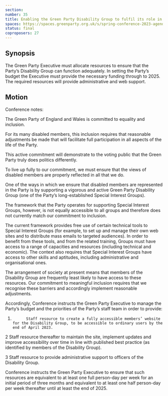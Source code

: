```yaml
---
section:
number: 35
title: Enabling the Green Party Disability Group to fulfil its role in the Party
spaces: https://spaces.greenparty.org.uk/s/spring-conference-2023-agenda-forum/?contentId=119972
status: final
coproposers: 27
---
```

## Synopsis
The Green Party Executive must allocate resources to ensure that the Party’s Disability Group can function adequately. In setting the Party’s budget the Executive must provide the necessary funding through to 2025. The required resources will provide administrative and web support.

## Motion
Conference notes:

The Green Party of England and Wales is committed to equality and inclusion.

For its many disabled members, this inclusion requires that reasonable adjustments be made that will facilitate full participation in all aspects of the life of the Party.

This active commitment will demonstrate to the voting public that the Green Party truly does politics differently.

To live up fully to our commitment, we must ensure that the views of disabled members are properly reflected in all that we do.

One of the ways in which we ensure that disabled members are represented in the Party is by supporting a vigorous and active Green Party Disability Group (one of the Party’s long-established Special Interest Groups).

The framework that the Party operates for supporting Special Interest Groups, however, is not equally accessible to all groups and therefore does not currently match our commitment to inclusion.

The current framework provides free use of certain technical tools to Special Interest Groups (for example, to set up and manage their own web sites and to distribute mass emails to targeted audiences). In order to benefit from these tools, and from the related training, Groups must have access to a range of capacities and resources (including technical and economic). The context also requires that Special Interest Groups have access to other skills and aptitudes, including administrative and organisational ones.

The arrangement of society at present means that members of the Disability Group are frequently least likely to have access to these resources. Our commitment to meaningful inclusion requires that we recognise these barriers and accordingly implement reasonable adjustments.

Accordingly, Conference instructs the Green Party Executive to manage the Party’s budget and the priorities of the Party’s staff team in order to provide:

1.           Staff resource to create a fully accessible members’ website for the Disability Group, to be accessible to ordinary users by the end of April 2023.

2            Staff resource thereafter to maintain the site, implement updates and improve accessibility over time in line with published best practice (as identified by members of the Disability Group).

3            Staff resource to provide administrative support to officers of the Disability Group.

Conference instructs the Green Party Executive to ensure that such resources are equivalent to at least one full person-day per week for an initial period of three months and equivalent to at least one half person-day per week thereafter until at least the end of 2025.

